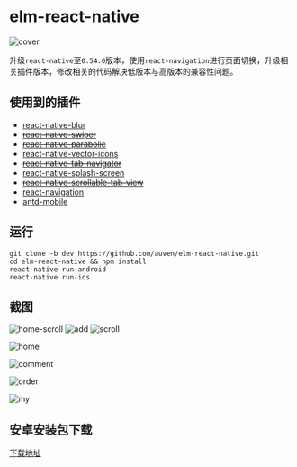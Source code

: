 # elm-react-native

![cover](screenshots/cover.png)

升级`react-native`至`0.54.0`版本，使用`react-navigation`进行页面切换，升级相关插件版本，修改相关的代码解决低版本与高版本的兼容性问题。

## 使用到的插件
- [react-native-blur](https://github.com/react-native-fellowship/react-native-blur)
- ~~[react-native-swiper](https://github.com/leecade/react-native-swiper)~~
- ~~[react-native-parabolic](https://github.com/stoneWeb/react-native-parabolic)~~
- [react-native-vector-icons](https://github.com/oblador/react-native-vector-icons)
- ~~[react-native-tab-navigator](https://github.com/exponent/react-native-tab-navigator)~~
- [react-native-splash-screen](https://github.com/crazycodeboy/react-native-splash-screen)
- ~~[react-native-scrollable-tab-view](https://github.com/skv-headless/react-native-scrollable-tab-view)~~
- [react-navigation](https://github.com/react-navigation/react-navigation)
- [antd-mobile](https://github.com/ant-design/ant-design-mobile)

## 运行
```
git clone -b dev https://github.com/auven/elm-react-native.git
cd elm-react-native && npm install
react-native run-android
react-native run-ios
```

## 截图

![home-scroll](screenshots/home-scroll.gif)
![add](screenshots/add.gif)
![scroll](screenshots/scroll.gif)

![home](screenshots/home.png)

![comment](screenshots/comment.png)

![order](screenshots/order.png)

![my](screenshots/my.png)

## 安卓安装包下载

[下载地址](apk/app-release.apk)
